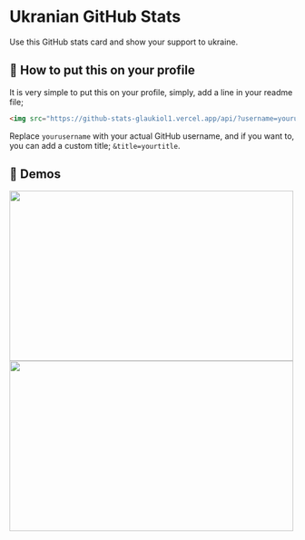 # Ukranian GitHub Stats

Use this GitHub stats card and show your support to ukraine.

## 🤔 How to put this on your profile

It is very simple to put this on your profile, simply, add a line in your readme file;
```html
<img src="https://github-stats-glaukiol1.vercel.app/api/?username=yourusername" width=500 height=300 />
```

Replace `yourusername` with your actual GitHub username, and if you want to, you can add a custom title; `&title=yourtitle`.

## 📎 Demos
<img src="https://github-stats-glaukiol1.vercel.app/api/?username=glaukiol1" width=500 height=300 />
<img src="https://github-stats-glaukiol1.vercel.app/api/?username=glaukiol1&title=Custom Title" width=500 height=300 />
